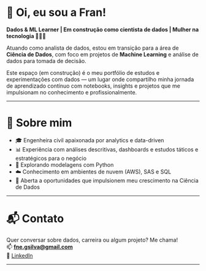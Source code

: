  # 👋 Oi, eu sou a Fran!

**Dados & ML Learner | Em construção como cientista de dados | Mulher na tecnologia 👩🏻‍💻**

Atuando como analista de dados, estou em transição para a área de **Ciência de Dados**, com foco em projetos de **Machine Learning** e análise de dados para tomada de decisão.

Este espaço (em construção) é o meu portfólio de estudos e experimentações com dados — um lugar onde compartilho minha jornada de aprendizado contínuo com notebooks, insights e projetos que me impulsionam no conhecimento e profissionalmente.

---

# 🚀 Sobre mim

- 🎓 Engenheira civil apaixonada por analytics e data-driven
- 📊 Experiência com análises descritivas, dashboards e estudos táticos e estratégicos para o negócio
- 🧠 Explorando modelagens com Python 
- ☁️ Conhecimento em ambientes de nuvem (AWS), SAS e SQL
- 🤝 Aberta a oportunidades que impulsionem meu crescimento na Ciência de Dados

---

# 📬 Contato

Quer conversar sobre dados, carreira ou algum projeto? Me chama!  
📫 **fne.gsilva@gmail.com**  
💼 [LinkedIn](https://www.linkedin.com/in/gsvfranciele)

---
